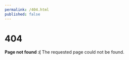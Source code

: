```yaml
---
permalink: /404.html
published: false
---
```

# 404
**Page not found :(**
The requested page could not be found.
